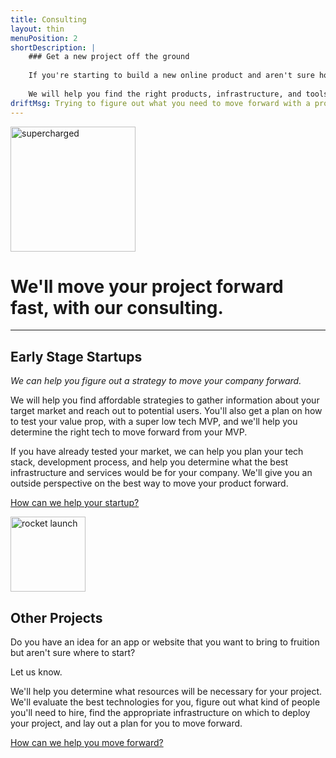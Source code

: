 ```yaml
---
title: Consulting
layout: thin
menuPosition: 2
shortDescription: |
    ### Get a new project off the ground
    
    If you're starting to build a new online product and aren't sure how to get started, we will make sure you have a solid plan to move forward.
    
    We will help you find the right products, infrastructure, and tools to move your project forward with the greatest possibility of success.
driftMsg: Trying to figure out what you need to move forward with a project? What can I do for you?
---
```


<div class="text-center">
    <img class="inline-block" src="{{'/images/superchargexhdpi.png'|relative_url}}" style="width: 200px" alt="supercharged">
    <h1>We'll move your project forward fast, with our consulting.</h1>
    <hr>
</div>

## Early Stage Startups

*We can help you figure out a strategy to move your company forward.*

We will help you find affordable strategies to gather information about your target market and reach out to potential users. You'll also get a plan on how to test your value prop, with a super low tech MVP, and we'll help you determine the right tech to move forward from your MVP.

If you have already tested your market, we can help you plan your tech stack, development process, and help you determine what the best infrastructure and services would be for your company. We'll give you an outside perspective on the best way to move your product forward.

<a href="#" class="drift-open-chat btn btn-primary" data-msg="Tell me more about your company! What are you building and what stage are you at?">How can we help your startup?</a>

<div class="text-center">
    <img class="inline-block" src="{{'/images/liftoffxhdpi.png'|relative_url}}" style="width: 120px" alt="rocket launch">
</div>

## Other Projects

Do you have an idea for an app or website that you want to bring to fruition but aren't sure where to start?

Let us know.

We'll help you determine what resources will be necessary for your project. We'll evaluate the best technologies for you, figure out what kind of people you'll need to hire, find the appropriate infrastructure on which to deploy your project, and lay out a plan for you to move forward.

<a href="#" class="drift-open-chat btn btn-primary" data-msg="Tell me more about your company or project! What are you building?">How can we help you move forward?</a>
